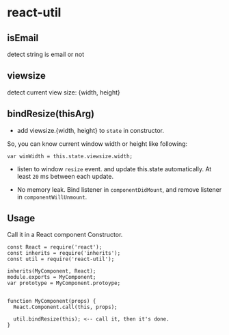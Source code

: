 # react-util

## isEmail

detect string is email or not

## viewsize

detect current view size: {width, height}

## bindResize(thisArg)

- add viewsize.{width, height} to `state` in constructor.

So, you can know current window width or height like following:

```
var winWidth = this.state.viewsize.width;

```

- listen to window `resize` event. and update this.state automatically. At least `20` ms between each update.

- No memory leak. Bind listener in `componentDidMount`, and remove listener in `componentWillUnmount`.

## Usage

Call it in a React component Constructor. 

```
const React = require('react');
const inherits = require('inherits');
const util = require('react-util');

inherits(MyComponent, React);
module.exports = MyComponent;
var prototype = MyComponent.protoype;


function MyComponent(props) {
  React.Component.call(this, props);

  util.bindResize(this); <-- call it, then it's done.
}


```